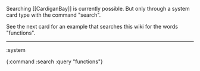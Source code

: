 Searching [[CardiganBay]] is currently possible. But only through a system card type with the command "search".


See the next card for an example that searches this wiki for the words "functions".

----
:system

{:command :search
 :query "functions"}